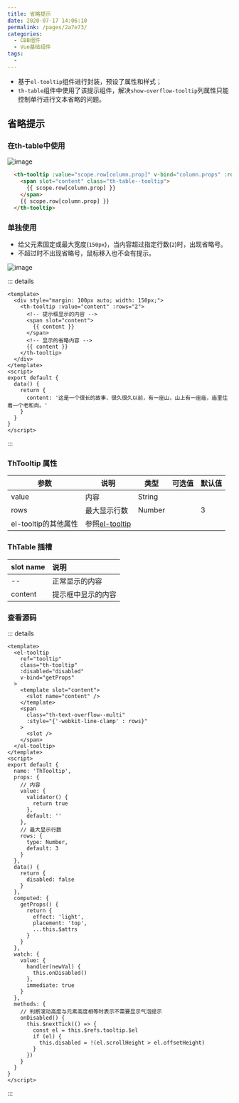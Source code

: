 ```yaml
---
title: 省略提示
date: 2020-07-17 14:06:10
permalink: /pages/2a7e73/
categories: 
  - CBB组件
  - Vue基础组件
tags: 
  - 
---
```


- 基于`el-tooltip`组件进行封装，预设了属性和样式；
- `th-table`组件中使用了该提示组件，解决`show-overflow-tooltip`列属性只能控制单行进行文本省略的问题。

<!-- more -->

## 省略提示

### 在th-table中使用

![image](/img/th-vue-component/WX20200720-144825.png)

```html
  <th-tooltip :value="scope.row[column.prop]" v-bind="column.props" :rows="column.rows">
    <span slot="content" class="th-table--tooltip">
      {{ scope.row[column.prop] }}
    </span>
    {{ scope.row[column.prop] }}
  </th-tooltip>
```

### 单独使用

- 给父元素固定或最大宽度(`150px`)，当内容超过指定行数(`2`)时，出现省略号。
- 不超过时不出现省略号，鼠标移入也不会有提示。

![image](/img/th-vue-component/WX20200720-143245.png)

::: details
```vue
<template>
  <div style="margin: 100px auto; width: 150px;">
    <th-tooltip :value="content" :rows="2">
      <!-- 提示框显示的内容 -->
      <span slot="content">
        {{ content }}
      </span>
      <!-- 显示的省略内容 -->
      {{ content }}
    </th-tooltip>
  </div>
</template>
<script>
export default {
  data() {
    return {
      content: '这是一个很长的故事，很久很久以前，有一座山，山上有一座庙，庙里住着一个老和尚。'
    }
  }
}
</script>
```
:::


### ThTooltip 属性

| 参数     | 说明           | 类型    | 可选值 | 默认值                                      |
| -------- | -------------- | ------- | ------ | ------------------------------------------- |
| value     | 内容 | String  |        |                                             |
| rows     | 最大显示行数   | Number  |        |  3                                           |
| el-tooltip的其他属性           | 参照[el-tooltip](https://element.eleme.cn/#/zh-CN/component/tooltip) |                              |

### ThTable 插槽

| slot name  | 说明                         |
| :--------- | :--------------------------- |
| --     | 正常显示的内容 |
| content | 提示框中显示的内容     |

### 查看源码

::: details
```vue
<template>
  <el-tooltip
    ref="tooltip"
    class="th-tooltip"
    :disabled="disabled"
    v-bind="getProps"
  >
    <template slot="content">
      <slot name="content" />
    </template>
    <span
      class="th-text-overflow--multi"
      :style="{'-webkit-line-clamp' : rows}"
    >
      <slot />
    </span>
  </el-tooltip>
</template>
<script>
export default {
  name: 'ThTooltip',
  props: {
    // 内容
    value: {
      validator() {
        return true
      },
      default: ''
    },
    // 最大显示行数
    rows: {
      type: Number,
      default: 3
    }
  },
  data() {
    return {
      disabled: false
    }
  },
  computed: {
    getProps() {
      return {
        effect: 'light',
        placement: 'top',
        ...this.$attrs
      }
    }
  },
  watch: {
    value: {
      handler(newVal) {
        this.onDisabled()
      },
      immediate: true
    }
  },
  methods: {
    // 判断滚动高度与元素高度相等时表示不需要显示气泡提示
    onDisabled() {
      this.$nextTick(() => {
        const el = this.$refs.tooltip.$el
        if (el) {
          this.disabled = !(el.scrollHeight > el.offsetHeight)
        }
      })
    }
  }
}
</script>
```
:::

